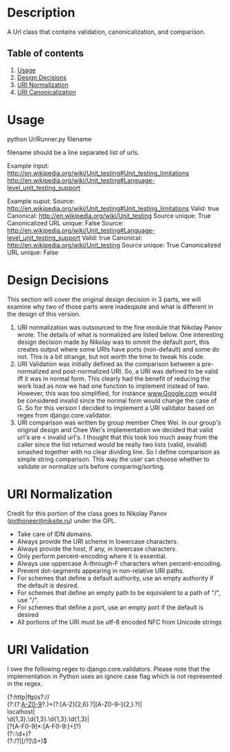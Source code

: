 Description
===

A Url class that contains validation, canonicalization, and comparison.

Table of contents
---
1. [Usage](https://github.com/tobyk100/Url#usage)
2. [Design Decisions](https://github.com/tobyk100/Url#design-decisions)
2. [URI Normalization](https://github.com/tobyk100/Url#uri-normalization)
3. [URI Canonicalization](https://github.com/tobyk100/Url#uri-canonicalization)

Usage
===
   python UrlRunner.py filename
   
   filename should be a line separated list of urls. 
   
   Example input:
      http://en.wikipedia.org/wiki/Unit_testing#Unit_testing_limitations
      http://en.wikipedia.org/wiki/Unit_testing#Language-level_unit_testing_support
      
   Example ouput:
      Source: http://en.wikipedia.org/wiki/Unit_testing#Unit_testing_limitations
      Valid: true
      Canonical: http://en.wikipedia.org/wiki/Unit_testing
      Source unique: True
      Canonicalized URL unique: False
      Source: http://en.wikipedia.org/wiki/Unit_testing#Language-level_unit_testing_support
      Valid: true
      Canonical: http://en.wikipedia.org/wiki/Unit_testing
      Source unique: True
      Canonicalized URL unique: False
   

Design Decisions
===
This section will cover the original design decision in 3 parts, 
we will examine why two of those parts were inadeqaute and what is different
in the design of this version.

1. URI normalization was outsourced to the fine module that Nikolay Panov wrote. 
   The details of what is normalized are listed below. One interesting design decision
   made by Nikolay was to ommit the default port, this creates output where some URIs have ports
   (non-default) and some do not. This is a bit strange, but not worth the time to tweak his code.
2. URI Validation was initially defined as the comparison between a pre-normalized and post-normalized
   URI. So, a URI was defined to be valid iff it was in normal form. This clearly had the benefit of 
   reducing the work load as now we had one function to implement instead of two. However, 
   this was too simplified, for instance www.Google.com would be considered invalid since the normal
   form would change the case of G. So for this version I decided to implement a URI validator based 
   on regex from django.core.validator. 
3. URI comparison was written by group member Chee Wei. In our group's original design and Chee Wei's implementation
   we decided that valid url's are < invalid url's. I thought that this took too much away from the caller
   since the list returned would be really two lists (valid, invalid) smashed together with no clear dividing line.
   So I define comparison as simple string comparison. This way the user can choose whether to validate or 
   normalize urls before comparing/sorting. 

URI Normalization
===
Credit for this portion of the class goes to Nikolay Panov (<pythoneer@niksite.ru>) under the GPL.
 * Take care of IDN domains.
 * Always provide the URI scheme in lowercase characters.
 * Always provide the host, if any, in lowercase characters.
 * Only perform percent-encoding where it is essential.
 * Always use uppercase A-through-F characters when percent-encoding.
 * Prevent dot-segments appearing in non-relative URI paths.
 * For schemes that define a default authority, use an empty authority if the
   default is desired.
 * For schemes that define an empty path to be equivalent to a path of "/",
   use "/".
 * For schemes that define a port, use an empty port if the default is desired
 * All portions of the URI must be utf-8 encoded NFC from Unicode strings
 
URI Validation
===
I owe the following regex to django.core.validators. Please note that the implementation in Python
uses an ignore case flag which is not represented in the regex.

(?:http|ftp)s?://  
  (?:(?:[A-Z0-9](?:[A-Z0-9-]{0,61}[A-Z0-9])?\.)+(?:[A-Z]{2,6}\.?|[A-Z0-9-]{2,}\.?)|  
  localhost|  
  \d{1,3}\.\d{1,3}\.\d{1,3}\.\d{1,3}|  
  \[?[A-F0-9]*:[A-F0-9:]+\]?)  
  (?::\d+)?    
  (?:/?|[/?]\S+)$  
